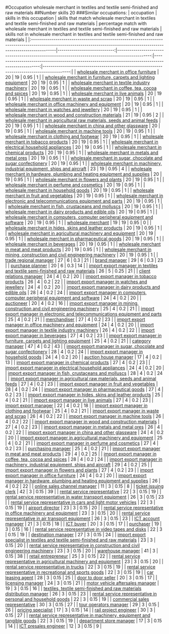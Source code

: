 #Occupation wholesale merchant in textiles and textile semi-finished and raw materials
##Number skills 20
###Similar occupations:
| occupation                                                                                                                                                              |   skills in this occupation |   skills that match wholesale merchant in textiles and textile semi-finished and raw materials |   percentage match with wholesale merchant in textiles and textile semi-finished and raw materials |   skills not in wholesale merchant in textiles and textile semi-finished and raw materials |
|:------------------------------------------------------------------------------------------------------------------------------------------------------------------------|----------------------------:|-----------------------------------------------------------------------------------------------:|---------------------------------------------------------------------------------------------------:|-------------------------------------------------------------------------------------------:|
| [wholesale merchant in office furniture](wholesale_merchant_in_office_furniture.md)                                                                                     |                          20 |                                                                                             19 |                                                                                               0.95 |                                                                                          1 |
| [wholesale merchant in furniture, carpets and lighting equipment](wholesale_merchant_in_furniture,_carpets_and_lighting_equipment.md)                                   |                          20 |                                                                                             19 |                                                                                               0.95 |                                                                                          1 |
| [wholesale merchant in textile industry machinery](wholesale_merchant_in_textile_industry_machinery.md)                                                                 |                          20 |                                                                                             19 |                                                                                               0.95 |                                                                                          1 |
| [wholesale merchant in coffee, tea, cocoa and spices](wholesale_merchant_in_coffee,_tea,_cocoa_and_spices.md)                                                           |                          20 |                                                                                             19 |                                                                                               0.95 |                                                                                          1 |
| [wholesale merchant in live animals](wholesale_merchant_in_live_animals.md)                                                                                             |                          20 |                                                                                             19 |                                                                                               0.95 |                                                                                          1 |
| [wholesale merchant in waste and scrap](wholesale_merchant_in_waste_and_scrap.md)                                                                                       |                          20 |                                                                                             19 |                                                                                               0.95 |                                                                                          1 |
| [wholesale merchant in office machinery and equipment](wholesale_merchant_in_office_machinery_and_equipment.md)                                                         |                          20 |                                                                                             19 |                                                                                               0.95 |                                                                                          1 |
| [wholesale merchant in watches and jewellery](wholesale_merchant_in_watches_and_jewellery.md)                                                                           |                          20 |                                                                                             19 |                                                                                               0.95 |                                                                                          1 |
| [wholesale merchant in wood and construction materials](wholesale_merchant_in_wood_and_construction_materials.md)                                                       |                          21 |                                                                                             19 |                                                                                               0.95 |                                                                                          2 |
| [wholesale merchant in agricultural raw materials, seeds and animal feeds](wholesale_merchant_in_agricultural_raw_materials,_seeds_and_animal_feeds.md)                 |                          20 |                                                                                             19 |                                                                                               0.95 |                                                                                          1 |
| [wholesale merchant in china and other glassware](wholesale_merchant_in_china_and_other_glassware.md)                                                                   |                          20 |                                                                                             19 |                                                                                               0.95 |                                                                                          1 |
| [wholesale merchant in machine tools](wholesale_merchant_in_machine_tools.md)                                                                                           |                          20 |                                                                                             19 |                                                                                               0.95 |                                                                                          1 |
| [wholesale merchant in clothing and footwear](wholesale_merchant_in_clothing_and_footwear.md)                                                                           |                          20 |                                                                                             19 |                                                                                               0.95 |                                                                                          1 |
| [wholesale merchant in tobacco products](wholesale_merchant_in_tobacco_products.md)                                                                                     |                          20 |                                                                                             19 |                                                                                               0.95 |                                                                                          1 |
| [wholesale merchant in electrical household appliances](wholesale_merchant_in_electrical_household_appliances.md)                                                       |                          20 |                                                                                             19 |                                                                                               0.95 |                                                                                          1 |
| [wholesale merchant in chemical products](wholesale_merchant_in_chemical_products.md)                                                                                   |                          20 |                                                                                             19 |                                                                                               0.95 |                                                                                          1 |
| [wholesale merchant in metals and metal ores](wholesale_merchant_in_metals_and_metal_ores.md)                                                                           |                          20 |                                                                                             19 |                                                                                               0.95 |                                                                                          1 |
| [wholesale merchant in sugar, chocolate and sugar confectionery](wholesale_merchant_in_sugar,_chocolate_and_sugar_confectionery.md)                                     |                          20 |                                                                                             19 |                                                                                               0.95 |                                                                                          1 |
| [wholesale merchant in machinery, industrial equipment, ships and aircraft](wholesale_merchant_in_machinery,_industrial_equipment,_ships_and_aircraft.md)               |                          23 |                                                                                             19 |                                                                                               0.95 |                                                                                          4 |
| [wholesale merchant in hardware, plumbing and heating equipment and supplies](wholesale_merchant_in_hardware,_plumbing_and_heating_equipment_and_supplies.md)           |                          20 |                                                                                             19 |                                                                                               0.95 |                                                                                          1 |
| [wholesale merchant in flowers and plants](wholesale_merchant_in_flowers_and_plants.md)                                                                                 |                          20 |                                                                                             19 |                                                                                               0.95 |                                                                                          1 |
| [wholesale merchant in perfume and cosmetics](wholesale_merchant_in_perfume_and_cosmetics.md)                                                                           |                          20 |                                                                                             19 |                                                                                               0.95 |                                                                                          1 |
| [wholesale merchant in household goods](wholesale_merchant_in_household_goods.md)                                                                                       |                          20 |                                                                                             19 |                                                                                               0.95 |                                                                                          1 |
| [wholesale merchant in fruit and vegetables](wholesale_merchant_in_fruit_and_vegetables.md)                                                                             |                          20 |                                                                                             19 |                                                                                               0.95 |                                                                                          1 |
| [wholesale merchant in electronic and telecommunications equipment and parts](wholesale_merchant_in_electronic_and_telecommunications_equipment_and_parts.md)           |                          20 |                                                                                             19 |                                                                                               0.95 |                                                                                          1 |
| [wholesale merchant in fish, crustaceans and molluscs](wholesale_merchant_in_fish,_crustaceans_and_molluscs.md)                                                         |                          20 |                                                                                             19 |                                                                                               0.95 |                                                                                          1 |
| [wholesale merchant in dairy products and edible oils](wholesale_merchant_in_dairy_products_and_edible_oils.md)                                                         |                          20 |                                                                                             19 |                                                                                               0.95 |                                                                                          1 |
| [wholesale merchant in computers, computer peripheral equipment and software](wholesale_merchant_in_computers,_computer_peripheral_equipment_and_software.md)           |                          20 |                                                                                             19 |                                                                                               0.95 |                                                                                          1 |
| [wholesale merchant](wholesale_merchant.md)                                                                                                                             |                          19 |                                                                                             19 |                                                                                               0.95 |                                                                                          0 |
| [wholesale merchant in hides, skins and leather products](wholesale_merchant_in_hides,_skins_and_leather_products.md)                                                   |                          20 |                                                                                             19 |                                                                                               0.95 |                                                                                          1 |
| [wholesale merchant in agricultural machinery and equipment](wholesale_merchant_in_agricultural_machinery_and_equipment.md)                                             |                          20 |                                                                                             19 |                                                                                               0.95 |                                                                                          1 |
| [wholesale merchant in pharmaceutical goods](wholesale_merchant_in_pharmaceutical_goods.md)                                                                             |                          20 |                                                                                             19 |                                                                                               0.95 |                                                                                          1 |
| [wholesale merchant in beverages](wholesale_merchant_in_beverages.md)                                                                                                   |                          20 |                                                                                             19 |                                                                                               0.95 |                                                                                          1 |
| [wholesale merchant in meat and meat products](wholesale_merchant_in_meat_and_meat_products.md)                                                                         |                          20 |                                                                                             19 |                                                                                               0.95 |                                                                                          1 |
| [wholesale merchant in mining, construction and civil engineering machinery](wholesale_merchant_in_mining,_construction_and_civil_engineering_machinery.md)             |                          20 |                                                                                             19 |                                                                                               0.95 |                                                                                          1 |
| [trade regional manager](trade_regional_manager.md)                                                                                                                     |                          27 |                                                                                              6 |                                                                                               0.3  |                                                                                         21 |
| [brand manager](brand_manager.md)                                                                                                                                       |                          29 |                                                                                              6 |                                                                                               0.3  |                                                                                         23 |
| [purchase planner](purchase_planner.md)                                                                                                                                 |                          20 |                                                                                              6 |                                                                                               0.3  |                                                                                         14 |
| [import export manager in textiles and textile semi-finished and raw materials](import_export_manager_in_textiles_and_textile_semi-finished_and_raw_materials.md)       |                          26 |                                                                                              5 |                                                                                               0.25 |                                                                                         21 |
| [client relations manager](client_relations_manager.md)                                                                                                                 |                          24 |                                                                                              4 |                                                                                               0.2  |                                                                                         20 |
| [import export manager in tobacco products](import_export_manager_in_tobacco_products.md)                                                                               |                          26 |                                                                                              4 |                                                                                               0.2  |                                                                                         22 |
| [import export manager in watches and jewellery](import_export_manager_in_watches_and_jewellery.md)                                                                     |                          24 |                                                                                              4 |                                                                                               0.2  |                                                                                         20 |
| [import export manager in dairy products and edible oils](import_export_manager_in_dairy_products_and_edible_oils.md)                                                   |                          28 |                                                                                              4 |                                                                                               0.2  |                                                                                         24 |
| [import export manager in computers, computer peripheral equipment and software](import_export_manager_in_computers,_computer_peripheral_equipment_and_software.md)     |                          24 |                                                                                              4 |                                                                                               0.2  |                                                                                         20 |
| [auctioneer](auctioneer.md)                                                                                                                                             |                          20 |                                                                                              4 |                                                                                               0.2  |                                                                                         16 |
| [import export manager in mining, construction and civil engineering machinery](import_export_manager_in_mining,_construction_and_civil_engineering_machinery.md)       |                          25 |                                                                                              4 |                                                                                               0.2  |                                                                                         21 |
| [import export manager in electronic and telecommunications equipment and parts](import_export_manager_in_electronic_and_telecommunications_equipment_and_parts.md)     |                          25 |                                                                                              4 |                                                                                               0.2  |                                                                                         21 |
| [merchandiser](merchandiser.md)                                                                                                                                         |                          27 |                                                                                              4 |                                                                                               0.2  |                                                                                         23 |
| [import export manager in office machinery and equipment](import_export_manager_in_office_machinery_and_equipment.md)                                                   |                          24 |                                                                                              4 |                                                                                               0.2  |                                                                                         20 |
| [import export manager in textile industry machinery](import_export_manager_in_textile_industry_machinery.md)                                                           |                          26 |                                                                                              4 |                                                                                               0.2  |                                                                                         22 |
| [import export manager in beverages](import_export_manager_in_beverages.md)                                                                                             |                          27 |                                                                                              4 |                                                                                               0.2  |                                                                                         23 |
| [import export manager in furniture, carpets and lighting equipment](import_export_manager_in_furniture,_carpets_and_lighting_equipment.md)                             |                          25 |                                                                                              4 |                                                                                               0.2  |                                                                                         21 |
| [category manager](category_manager.md)                                                                                                                                 |                          47 |                                                                                              4 |                                                                                               0.2  |                                                                                         43 |
| [import export manager in sugar, chocolate and sugar confectionery](import_export_manager_in_sugar,_chocolate_and_sugar_confectionery.md)                               |                          28 |                                                                                              4 |                                                                                               0.2  |                                                                                         24 |
| [import export manager in household goods](import_export_manager_in_household_goods.md)                                                                                 |                          24 |                                                                                              4 |                                                                                               0.2  |                                                                                         20 |
| [auction house manager](auction_house_manager.md)                                                                                                                       |                          17 |                                                                                              4 |                                                                                               0.2  |                                                                                         13 |
| [import export manager in chemical products](import_export_manager_in_chemical_products.md)                                                                             |                          27 |                                                                                              4 |                                                                                               0.2  |                                                                                         23 |
| [import export manager in electrical household appliances](import_export_manager_in_electrical_household_appliances.md)                                                 |                          24 |                                                                                              4 |                                                                                               0.2  |                                                                                         20 |
| [import export manager in fish, crustaceans and molluscs](import_export_manager_in_fish,_crustaceans_and_molluscs.md)                                                   |                          28 |                                                                                              4 |                                                                                               0.2  |                                                                                         24 |
| [import export manager in agricultural raw materials, seeds and animal feeds](import_export_manager_in_agricultural_raw_materials,_seeds_and_animal_feeds.md)           |                          27 |                                                                                              4 |                                                                                               0.2  |                                                                                         23 |
| [import export manager in fruit and vegetables](import_export_manager_in_fruit_and_vegetables.md)                                                                       |                          28 |                                                                                              4 |                                                                                               0.2  |                                                                                         24 |
| [import export manager in pharmaceutical goods](import_export_manager_in_pharmaceutical_goods.md)                                                                       |                          27 |                                                                                              4 |                                                                                               0.2  |                                                                                         23 |
| [import export manager in hides, skins and leather products](import_export_manager_in_hides,_skins_and_leather_products.md)                                             |                          25 |                                                                                              4 |                                                                                               0.2  |                                                                                         21 |
| [import export manager in live animals](import_export_manager_in_live_animals.md)                                                                                       |                          27 |                                                                                              4 |                                                                                               0.2  |                                                                                         23 |
| [import export manager](import_export_manager.md)                                                                                                                       |                          22 |                                                                                              4 |                                                                                               0.2  |                                                                                         18 |
| [import export manager in clothing and footwear](import_export_manager_in_clothing_and_footwear.md)                                                                     |                          25 |                                                                                              4 |                                                                                               0.2  |                                                                                         21 |
| [import export manager in waste and scrap](import_export_manager_in_waste_and_scrap.md)                                                                                 |                          26 |                                                                                              4 |                                                                                               0.2  |                                                                                         22 |
| [import export manager in machine tools](import_export_manager_in_machine_tools.md)                                                                                     |                          26 |                                                                                              4 |                                                                                               0.2  |                                                                                         22 |
| [import export manager in wood and construction materials](import_export_manager_in_wood_and_construction_materials.md)                                                 |                          27 |                                                                                              4 |                                                                                               0.2  |                                                                                         23 |
| [import export manager in metals and metal ores](import_export_manager_in_metals_and_metal_ores.md)                                                                     |                          26 |                                                                                              4 |                                                                                               0.2  |                                                                                         22 |
| [import export manager in china and other glassware](import_export_manager_in_china_and_other_glassware.md)                                                             |                          24 |                                                                                              4 |                                                                                               0.2  |                                                                                         20 |
| [import export manager in agricultural machinery and equipment](import_export_manager_in_agricultural_machinery_and_equipment.md)                                       |                          25 |                                                                                              4 |                                                                                               0.2  |                                                                                         21 |
| [import export manager in perfume and cosmetics](import_export_manager_in_perfume_and_cosmetics.md)                                                                     |                          27 |                                                                                              4 |                                                                                               0.2  |                                                                                         23 |
| [purchasing manager](purchasing_manager.md)                                                                                                                             |                          25 |                                                                                              4 |                                                                                               0.2  |                                                                                         21 |
| [import export manager in meat and meat products](import_export_manager_in_meat_and_meat_products.md)                                                                   |                          29 |                                                                                              4 |                                                                                               0.2  |                                                                                         25 |
| [import export manager in coffee, tea, cocoa and spices](import_export_manager_in_coffee,_tea,_cocoa_and_spices.md)                                                     |                          28 |                                                                                              4 |                                                                                               0.2  |                                                                                         24 |
| [import export manager in machinery, industrial equipment, ships and aircraft](import_export_manager_in_machinery,_industrial_equipment,_ships_and_aircraft.md)         |                          29 |                                                                                              4 |                                                                                               0.2  |                                                                                         25 |
| [import export manager in flowers and plants](import_export_manager_in_flowers_and_plants.md)                                                                           |                          27 |                                                                                              4 |                                                                                               0.2  |                                                                                         23 |
| [import export manager in office furniture](import_export_manager_in_office_furniture.md)                                                                               |                          24 |                                                                                              4 |                                                                                               0.2  |                                                                                         20 |
| [import export manager in hardware, plumbing and heating equipment and supplies](import_export_manager_in_hardware,_plumbing_and_heating_equipment_and_supplies.md)     |                          26 |                                                                                              4 |                                                                                               0.2  |                                                                                         22 |
| [online sales channel manager](online_sales_channel_manager.md)                                                                                                         |                          11 |                                                                                              3 |                                                                                               0.15 |                                                                                          8 |
| [ticket issuing clerk](ticket_issuing_clerk.md)                                                                                                                         |                          42 |                                                                                              3 |                                                                                               0.15 |                                                                                         39 |
| [rental service representative](rental_service_representative.md)                                                                                                       |                          22 |                                                                                              3 |                                                                                               0.15 |                                                                                         19 |
| [rental service representative in water transport equipment](rental_service_representative_in_water_transport_equipment.md)                                             |                          26 |                                                                                              3 |                                                                                               0.15 |                                                                                         23 |
| [rental service representative in cars and light motor vehicles](rental_service_representative_in_cars_and_light_motor_vehicles.md)                                     |                          22 |                                                                                              3 |                                                                                               0.15 |                                                                                         19 |
| [airport director](airport_director.md)                                                                                                                                 |                          23 |                                                                                              3 |                                                                                               0.15 |                                                                                         20 |
| [rental service representative in office machinery and equipment](rental_service_representative_in_office_machinery_and_equipment.md)                                   |                          23 |                                                                                              3 |                                                                                               0.15 |                                                                                         20 |
| [rental service representative in air transport equipment](rental_service_representative_in_air_transport_equipment.md)                                                 |                          26 |                                                                                              3 |                                                                                               0.15 |                                                                                         23 |
| [ICT account manager](ICT_account_manager.md)                                                                                                                           |                          21 |                                                                                              3 |                                                                                               0.15 |                                                                                         18 |
| [ICT buyer](ICT_buyer.md)                                                                                                                                               |                          20 |                                                                                              3 |                                                                                               0.15 |                                                                                         17 |
| [purchaser](purchaser.md)                                                                                                                                               |                          19 |                                                                                              3 |                                                                                               0.15 |                                                                                         16 |
| [rental service representative in video tapes and disks](rental_service_representative_in_video_tapes_and_disks.md)                                                     |                          22 |                                                                                              3 |                                                                                               0.15 |                                                                                         19 |
| [destination manager](destination_manager.md)                                                                                                                           |                          27 |                                                                                              3 |                                                                                               0.15 |                                                                                         24 |
| [import export specialist in textiles and textile semi-finished and raw materials](import_export_specialist_in_textiles_and_textile_semi-finished_and_raw_materials.md) |                          23 |                                                                                              3 |                                                                                               0.15 |                                                                                         20 |
| [rental service representative in construction and civil engineering machinery](rental_service_representative_in_construction_and_civil_engineering_machinery.md)       |                          23 |                                                                                              3 |                                                                                               0.15 |                                                                                         20 |
| [warehouse manager](warehouse_manager.md)                                                                                                                               |                          41 |                                                                                              3 |                                                                                               0.15 |                                                                                         38 |
| [retail entrepreneur](retail_entrepreneur.md)                                                                                                                           |                          25 |                                                                                              3 |                                                                                               0.15 |                                                                                         22 |
| [rental service representative in agricultural machinery and equipment](rental_service_representative_in_agricultural_machinery_and_equipment.md)                       |                          23 |                                                                                              3 |                                                                                               0.15 |                                                                                         20 |
| [rental service representative in trucks](rental_service_representative_in_trucks.md)                                                                                   |                          22 |                                                                                              3 |                                                                                               0.15 |                                                                                         19 |
| [rental service representative in recreational and sports goods](rental_service_representative_in_recreational_and_sports_goods.md)                                     |                          22 |                                                                                              3 |                                                                                               0.15 |                                                                                         19 |
| [car leasing agent](car_leasing_agent.md)                                                                                                                               |                          28 |                                                                                              3 |                                                                                               0.15 |                                                                                         25 |
| [door to door seller](door_to_door_seller.md)                                                                                                                           |                          20 |                                                                                              3 |                                                                                               0.15 |                                                                                         17 |
| [licensing manager](licensing_manager.md)                                                                                                                               |                          24 |                                                                                              3 |                                                                                               0.15 |                                                                                         21 |
| [motor vehicle aftersales manager](motor_vehicle_aftersales_manager.md)                                                                                                 |                          19 |                                                                                              3 |                                                                                               0.15 |                                                                                         16 |
| [textiles, textile semi-finished and raw materials distribution manager](textiles,_textile_semi-finished_and_raw_materials_distribution_manager.md)                     |                          26 |                                                                                              3 |                                                                                               0.15 |                                                                                         23 |
| [rental service representative in personal and household goods](rental_service_representative_in_personal_and_household_goods.md)                                       |                          22 |                                                                                              3 |                                                                                               0.15 |                                                                                         19 |
| [commercial sales representative](commercial_sales_representative.md)                                                                                                   |                          30 |                                                                                              3 |                                                                                               0.15 |                                                                                         27 |
| [tour operators manager](tour_operators_manager.md)                                                                                                                     |                          29 |                                                                                              3 |                                                                                               0.15 |                                                                                         26 |
| [pricing specialist](pricing_specialist.md)                                                                                                                             |                          17 |                                                                                              3 |                                                                                               0.15 |                                                                                         14 |
| [rail project engineer](rail_project_engineer.md)                                                                                                                       |                          30 |                                                                                              3 |                                                                                               0.15 |                                                                                         27 |
| [rental service representative in machinery, equipment and tangible goods](rental_service_representative_in_machinery,_equipment_and_tangible_goods.md)                 |                          22 |                                                                                              3 |                                                                                               0.15 |                                                                                         19 |
| [department store manager](department_store_manager.md)                                                                                                                 |                          17 |                                                                                              3 |                                                                                               0.15 |                                                                                         14 |
| [ICT presales engineer](ICT_presales_engineer.md)                                                                                                                       |                          12 |                                                                                              3 |                                                                                               0.15 |                                                                                          9 |
